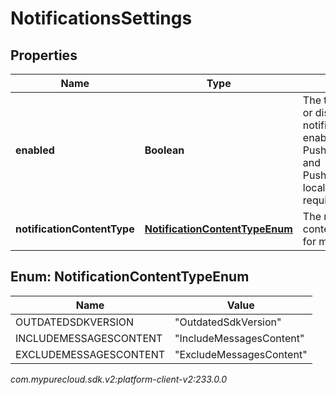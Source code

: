 # NotificationsSettings


## Properties

| Name | Type | Description | Notes |
| ------------ | ------------- | ------------- | ------------- |
| **enabled** | **Boolean** | The toggle to enable or disable notifications. When enabled, PushNotificationTitle and PushNotificationBody localization keys are required. |  [optional] |
| **notificationContentType** | [**NotificationContentTypeEnum**](#Enum--NotificationContentTypeEnum) | The notification content type settings for messenger |  [optional] |


## Enum: NotificationContentTypeEnum

| Name | Value |
| ---- | ----- |
| OUTDATEDSDKVERSION | &quot;OutdatedSdkVersion&quot; | 
| INCLUDEMESSAGESCONTENT | &quot;IncludeMessagesContent&quot; | 
| EXCLUDEMESSAGESCONTENT | &quot;ExcludeMessagesContent&quot; | 




_com.mypurecloud.sdk.v2:platform-client-v2:233.0.0_
